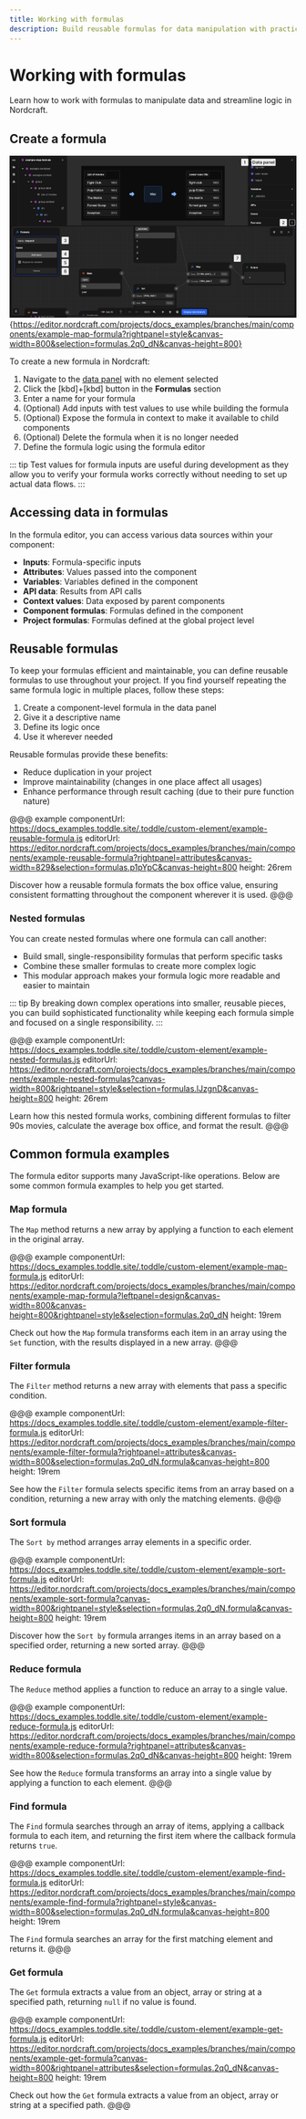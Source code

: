 ```yaml
---
title: Working with formulas
description: Build reusable formulas for data manipulation with practical examples of map, filter, sort, reduce, find and get operations in Nordcraft.
---
```


# Working with formulas

Learn how to work with formulas to manipulate data and streamline logic in Nordcraft.

## Create a formula

![The formula editor is opening, taking up the bottom half of the editor screen. The formula is named maps. Half of the formula is visible, showing that the array _MOVIES is formatted into a new array, using the Set and Map formulas.|16/9](create-a-formula.webp 'Create a formula'){https://editor.nordcraft.com/projects/docs_examples/branches/main/components/example-map-formula?rightpanel=style&canvas-width=800&selection=formulas.2q0_dN&canvas-height=800}

To create a new formula in Nordcraft:

1. Navigate to the [data panel](/the-editor/data-panel) with no element selected
2. Click the [kbd]+[kbd] button in the **Formulas** section
3. Enter a name for your formula
4. (Optional) Add inputs with test values to use while building the formula
5. (Optional) Expose the formula in context to make it available to child components
6. (Optional) Delete the formula when it is no longer needed
7. Define the formula logic using the formula editor

::: tip
Test values for formula inputs are useful during development as they allow you to verify your formula works correctly without needing to set up actual data flows.
:::

## Accessing data in formulas

In the formula editor, you can access various data sources within your component:

- **Inputs**: Formula-specific inputs
- **Attributes**: Values passed into the component
- **Variables**: Variables defined in the component
- **API data**: Results from API calls
- **Context values**: Data exposed by parent components
- **Component formulas**: Formulas defined in the component
- **Project formulas**: Formulas defined at the global project level

## Reusable formulas

To keep your formulas efficient and maintainable, you can define reusable formulas to use throughout your project. If you find yourself repeating the same formula logic in multiple places, follow these steps:

1. Create a component-level formula in the data panel
2. Give it a descriptive name
3. Define its logic once
4. Use it wherever needed

Reusable formulas provide these benefits:

- Reduce duplication in your project
- Improve maintainability (changes in one place affect all usages)
- Enhance performance through result caching (due to their pure function nature)

@@@ example
componentUrl: https://docs_examples.toddle.site/.toddle/custom-element/example-reusable-formula.js
editorUrl: https://editor.nordcraft.com/projects/docs_examples/branches/main/components/example-reusable-formula?rightpanel=attributes&canvas-width=829&selection=formulas.p1pYpC&canvas-height=800
height: 26rem

Discover how a reusable formula formats the box office value, ensuring consistent formatting throughout the component wherever it is used.
@@@

### Nested formulas

You can create nested formulas where one formula can call another:

- Build small, single-responsibility formulas that perform specific tasks
- Combine these smaller formulas to create more complex logic
- This modular approach makes your formula logic more readable and easier to maintain

::: tip
By breaking down complex operations into smaller, reusable pieces, you can build sophisticated functionality while keeping each formula simple and focused on a single responsibility.
:::

@@@ example
componentUrl: https://docs_examples.toddle.site/.toddle/custom-element/example-nested-formulas.js
editorUrl: https://editor.nordcraft.com/projects/docs_examples/branches/main/components/example-nested-formulas?canvas-width=800&rightpanel=style&selection=formulas.lJzgnD&canvas-height=800
height: 26rem

Learn how this nested formula works, combining different formulas to filter 90s movies, calculate the average box office, and format the result.
@@@

## Common formula examples

The formula editor supports many JavaScript-like operations. Below are some common formula examples to help you get started.

### Map formula

The `Map` method returns a new array by applying a function to each element in the original array.

@@@ example
componentUrl: https://docs_examples.toddle.site/.toddle/custom-element/example-map-formula.js
editorUrl: https://editor.nordcraft.com/projects/docs_examples/branches/main/components/example-map-formula?leftpanel=design&canvas-width=800&canvas-height=800&rightpanel=style&selection=formulas.2q0_dN
height: 19rem

Check out how the `Map` formula transforms each item in an array using the `Set` function, with the results displayed in a new array.
@@@

### Filter formula

The `Filter` method returns a new array with elements that pass a specific condition.

@@@ example
componentUrl: https://docs_examples.toddle.site/.toddle/custom-element/example-filter-formula.js
editorUrl: https://editor.nordcraft.com/projects/docs_examples/branches/main/components/example-filter-formula?rightpanel=attributes&canvas-width=800&selection=formulas.2q0_dN.formula&canvas-height=800
height: 19rem

See how the `Filter` formula selects specific items from an array based on a condition, returning a new array with only the matching elements.
@@@

### Sort formula

The `Sort by` method arranges array elements in a specific order.

@@@ example
componentUrl: https://docs_examples.toddle.site/.toddle/custom-element/example-sort-formula.js
editorUrl: https://editor.nordcraft.com/projects/docs_examples/branches/main/components/example-sort-formula?canvas-width=800&rightpanel=style&selection=formulas.2q0_dN.formula&canvas-height=800
height: 19rem

Discover how the `Sort by` formula arranges items in an array based on a specified order, returning a new sorted array.
@@@

### Reduce formula

The `Reduce` method applies a function to reduce an array to a single value.

@@@ example
componentUrl: https://docs_examples.toddle.site/.toddle/custom-element/example-reduce-formula.js
editorUrl: https://editor.nordcraft.com/projects/docs_examples/branches/main/components/example-reduce-formula?rightpanel=attributes&canvas-width=800&selection=formulas.2q0_dN&canvas-height=800
height: 19rem

See how the `Reduce` formula transforms an array into a single value by applying a function to each element.
@@@

### Find formula

The `Find` formula searches through an array of items, applying a callback formula to each item, and returning the first item where the callback formula returns `true`.

@@@ example
componentUrl: https://docs_examples.toddle.site/.toddle/custom-element/example-find-formula.js
editorUrl: https://editor.nordcraft.com/projects/docs_examples/branches/main/components/example-find-formula?rightpanel=style&canvas-width=800&selection=formulas.2q0_dN.formula&canvas-height=800
height: 19rem

The `Find` formula searches an array for the first matching element and returns it.
@@@

### Get formula

The `Get` formula extracts a value from an object, array or string at a specified path, returning `null` if no value is found.

@@@ example
componentUrl: https://docs_examples.toddle.site/.toddle/custom-element/example-get-formula.js
editorUrl: https://editor.nordcraft.com/projects/docs_examples/branches/main/components/example-get-formula?canvas-width=800&rightpanel=attributes&selection=formulas.2q0_dN&canvas-height=800
height: 19rem

Check out how the `Get` formula extracts a value from an object, array or string at a specified path.
@@@
